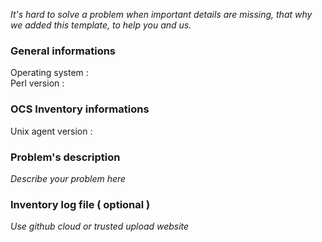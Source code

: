 *It's hard to solve a problem when important details are missing, that why we added this template, to help you and us.*

### General informations
Operating system :  
Perl version :

### OCS Inventory informations
Unix agent version : 

### Problem's description
*Describe your problem here*

### Inventory log file ( optional )
*Use github cloud or trusted upload website*
